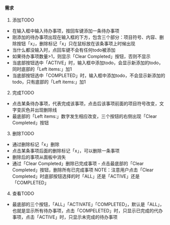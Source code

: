 #### 需求
1. 添加TODO
- 在输入框中输入待办事项，按回车键添加一条待办事项
- 刚添加的待办事项出现在输入框的下方，包含三个部分：项目符号、内容、删除按钮「x」，删除标记「x」只在鼠标放在该条事项上时候出现
- 当什么都没输入时，点回车键不会有任何todo被添加
- 如果待办事项数量>1，则显示「Clear Completed」按钮，否则不显示
- 当底部按钮选中「ACTIVE」时，输入框中添加todo，会显示新添加的todo，同时底部的「Left items:」加1
- 当底部按钮选中「COMPLETED」时，输入框中添加todo，不会显示新添加的todo，只有底部的「Left items:」加1
2. 完成TODO
- 点击某条待办事项，代表完成该事项，点击后该事项前面的项目符号改变，文字变灰色并出现删除线
- 最底部的「Left items:」数字发生相应改变，三个按钮的右侧出现「Clear Completed」按钮
3. 删除TODO
- 通过删除标记「x」删除
- 点击某条事项后面的删除标记「x」，可以删除一条事项
- 删除后的事项从面板中消失
- 通过「Clear Completed」删除已完成事项 - 点击最底部的「Clear Completed」按钮，删除所有已完成事项 NOTE：注意用户点击「Clear Completed」时底部按钮选择的时「ALL」还是「ACTIVE」还是「COMPLETED」
4. 查看TODO
- 最底部的三个按钮，「ALL」「ACTIVATE」「COMPLETED」，默认是「ALL」，也就是显示所有待办事项，点击「COMPELETED」时，只显示已完成的代办事项，点击「ACTIVE」时，只显示未完成的待办事项